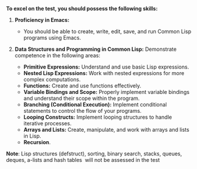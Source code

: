**To excel on the test, you should possess the following skills:**

1. **Proficiency in Emacs:**    
    - You should be able to create, write, edit, save, and run Common Lisp programs using Emacs.
        
2. **Data Structures and Programming in Common Lisp:** Demonstrate competence in the following areas:
    - **Primitive Expressions:** Understand and use basic Lisp expressions.
    - **Nested Lisp Expressions:** Work with nested expressions for more complex computations.
    - **Functions:** Create and use functions effectively.
    - **Variable Bindings and Scope:** Properly implement variable bindings and understand their scope within the program.
    - **Branching (Conditional Execution):** Implement conditional statements to control the flow of your programs.
    - **Looping Constructs:** Implement looping structures to handle iterative processes.
    - **Arrays and Lists:** Create, manipulate, and work with arrays and lists in Lisp.
    - **Recursion**.

**Note**: Lisp structures (defstruct), sorting, binary search, stacks, queues, deques, a-lists and hash tables  will not be assessed in the test 